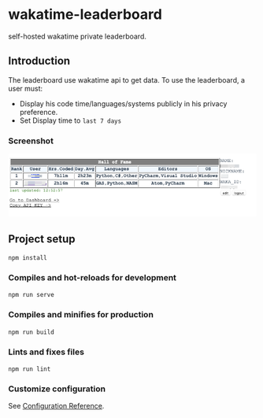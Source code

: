 # wakatime-leaderboard

self-hosted wakatime private leaderboard.

## Introduction

The leaderboard use wakatime api to get data. To use the leaderboard,
a user must:

* Display his code time/languages/systems publicly in his privacy preference.
* Set Display time to `last 7 days`

### Screenshot

![and](./Screenshot/leaderboards.png)

## Project setup
```
npm install
```

### Compiles and hot-reloads for development
```
npm run serve
```

### Compiles and minifies for production
```
npm run build
```

### Lints and fixes files
```
npm run lint
```

### Customize configuration
See [Configuration Reference](https://cli.vuejs.org/config/).
